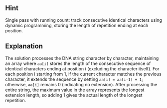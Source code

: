 ## Hint
Single pass with running count: track consecutive identical characters using dynamic programming, storing the length of repetition ending at each position.

## Explanation
The solution processes the DNA string character by character, maintaining an array where `aa[i]` stores the length of the consecutive sequence of identical characters ending at position i (excluding the character itself). For each position i starting from 1, if the current character matches the previous character, it extends the sequence by setting `aa[i] = aa[i-1] + 1`; otherwise, `aa[i]` remains 0 (indicating no extension). After processing the entire string, the maximum value in the array represents the longest extension length, so adding 1 gives the actual length of the longest repetition. 
